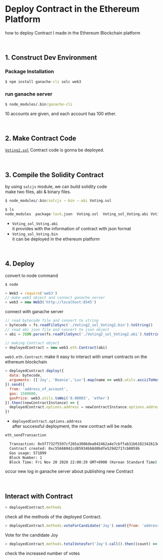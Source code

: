 # Deploy Contract in the Ethereum Platform

how to deploy Contract I made in the Ethereum Blockchain platform

<br>

## 1. Construct Dev Environment

### Package Installation

```cmd
$ npm install ganache-cli solc web3
```

### run ganache server
```cmd
$ node_modules/.bin/ganache-cli
```
10 accounts are given, and each account has 100 ether.

<br>

## 2. Make Contract Code

[`Voting2.sol`](https://github.com/hanbinleejoy/start-solidity/blob/main/src/Voting2.sol) Contract code is gonna be deployed.

<br>

## 3. Compile the Solidity Contract

by using `solcjs` module, we can build solidity code  
make two files, abi & binary files.

```cmd
$ node_modules/.bin/solcjs --bin --abi Voting.sol

$ ls
node_modules  package-lock.json  Voting.sol  Voting_sol_Voting.abi Voting_sol_Voting.bin
```
- `Voting_sol_Voting.abi`  
  it provides with the information of contract with json format
- `Voting_sol_Voting.bin`  
  it can be deployed in the ethereum platform

<br>

## 4. Deploy

convert to node command
```cmd
$ node
```
```js
> Web3 = require('web3')
// make web3 object and connect ganache server
> web3 = new Web3('http://localhost:8545')
```
connect with ganache server

```js
// read bytecode file and convert to string 
> bytecode = fs.readFileSync('./Voting2_sol_Voting2.bin').toString()
// read abi json file and convert to json object
> abi = JSON.parse(fs.readFileSync('./Voting2_sol_Voting2.abi').toString())
```

```js
// making Contract object
> deployedContract = new web3.eth.Contract(abi)
```
`web3.eth.Contract`: make it easy to interact with smart contracts on the ethereum blockchain

```js
> deployedContract.deploy({
  data: bytecode,
  arguments: [['Joy', 'Beanie','Luv'].map(name => web3.utils.asciiToHex(name))]
}).send({
  from: 'address_of_account',
  gas: 1500000,
  gasPrice: web3.utils.toWei('0.00003', 'ether')
}).then((newContractInstance) => {
  deployedContract.options.address = newContractInstance.options.address;
})
```
- `deployedContract.options.address`  
  after successful deployment, the new contract will be made.

```cmd
eth_sendTransaction

  Transaction: 0x5f7732f5597cf265a3086dea042462a4e7cbffab31b6102342613ef03dee92d8
  Contract created: 0xc55668042cd85934bb8d8bdfe529d2717cb0059b
  Gas usage: 571899
  Block Number: 1
  Block Time: Fri Nov 20 2020 22:00:29 GMT+0900 (Korean Standard Time)
```
occur new log in ganache server about publishing new Contract

<br>

## Interact with Contract

```js
> deployedContract.methods
```
check all the methods of the deployed Contract.

```js
> deployedContract.methods.voteForCandidate('Joy').send({from: 'address of sender'}).then((f) => console.log(f))
```
Vote for the candidate Joy

```js
> deployedContract.methods.totalVotesFor('Joy').call().then((count) => console.log(count))
```
check the increased number of votes



